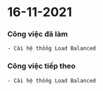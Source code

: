 # 16-11-2021

### Công việc đã làm

```
- Cài hệ thống Load Balanced
```

### Công việc tiếp theo

```
- Cài hệ thống Load Balanced
```

